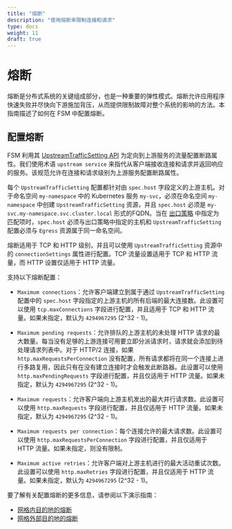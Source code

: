```yaml
---
title: "熔断"
description: "使用熔断来限制连接和请求"
type: docs
weight: 11
draft: true
---
```


# 熔断

熔断是分布式系统的关键组成部分，也是一种重要的弹性模式。熔断允许应用程序快速失败并尽快向下游施加背压，从而提供限制故障对整个系统的影响的方法。本指南描述了如何在 FSM 中配置熔断。

## 配置熔断

FSM 利用其 [UpstreamTrafficSetting API][1] 为定向到上游服务的流量配置断路属性。我们使用术语 `upstream service` 来指代从客户端接收连接和请求并返回响应的服务。该规范允许在连接和请求级别为上游服务配置断路属性。

每个 `UpstreamTrafficSetting` 配置都针对由 `spec.host` 字段定义的上游主机。对于命名空间 `my-namespace` 中的 Kubernetes 服务 `my-svc`，必须在命名空间 `my-namespace` 中创建 `UpstreamTrafficSetting` 资源，并且 `spec.host` 必须是 `my-svc.my-namespace.svc.cluster.local` 形式的FQDN。当在 [出口策略](/api_reference/policy/v1alpha1/#policy.openservicemesh.io/v1alpha1.EgressSpec) 中指定为匹配项时，`spec.host` 必须与出口策略中指定的主机和 `UpstreamTrafficSetting` 配置必须与 `Egress` 资源属于同一命名空间。

熔断适用于 TCP 和 HTTP 级别，并且可以使用 `UpstreamTrafficSetting` 资源中的 `connectionSettings` 属性进行配置。TCP 流量设置适用于 TCP 和 HTTP 流量，而 HTTP 设置仅适用于 HTTP 流量。

支持以下熔断配置：

- `Maximum connections`：允许客户端建立到属于通过 `UpstreamTrafficSetting` 配置中的 `spec.host` 字段指定的上游主机的所有后端的最大连接数。此设置可以使用 `tcp.maxConnections` 字段进行配置，并且适用于 TCP 和 HTTP 流量。如果未指定，默认为 `4294967295` (2^32 - 1)。

- `Maximum pending requests`：允许排队的上游主机的未处理 HTTP 请求的最大数量。每当没有足够的上游连接可用要立即分派请求时，请求就会添加到待处理请求列表中。对于 HTTP/2 连接，如果 `http.maxRequestsPerConnection` 没有配置，所有请求都将在同一个连接上进行多路复用，因此只有在没有建立连接时才会触发此断路器。此设置可以使用 `http.maxPendingRequests` 字段进行配置，并且仅适用于 HTTP 流量。如果未指定，默认为 `4294967295` (2^32 - 1)。

- `Maximum requests`：允许客户端向上游主机发出的最大并行请求数。此设置可以使用 `http.maxRequests` 字段进行配置，并且仅适用于 HTTP 流量。如果未指定，默认为 `4294967295` (2^32 - 1)。

- `Maximum requests per connection`：每个连接允许的最大请求数。此设置可以使用 `http.maxRequestsPerConnection` 字段进行配置，并且仅适用于 HTTP 流量。如果未指定，则没有限制。

- `Maximum active retries`：允许客户端对上游主机进行的最大活动重试次数。此设置可以使用 `http.maxRetries` 字段进行配置，并且仅适用于 HTTP 流量。如果未指定，默认为 `4294967295` (2^32 - 1)。


要了解有关配置熔断的更多信息，请参阅以下演示指南：

- [网格内目的地的熔断](/demos/circuit_breaking_mesh_internal)
- [网格外部目的地的熔断](/demos/circuit_break_mesh_external)

[1]: /docs/api_reference/policy/v1alpha1/#policy.openservicemesh.io/v1alpha1.UpstreamTrafficSettingSpec